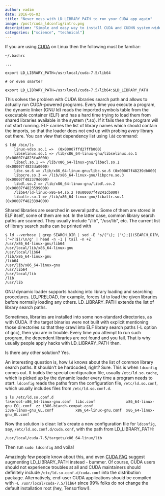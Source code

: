 ```yaml
--- 
author: vadim
date: 2016-06-03
title: "Never mess with LD_LIBRARY_PATH to run your CUDA app again" 
image: /post/cuda_ldconfig/intro.png
description: "Simple and easy way to install CUDA and CUDNN system-wide." 
categories: ["science", "technical"]
--- 
```


If you are using [CUDA](https://en.wikipedia.org/wiki/CUDA) on Linux then
the following must be familiar:
```
~/.bashrc

...

export LD_LIBRARY_PATH=/usr/local/cuda-7.5/lib64

# or even smarter

export LD_LIBRARY_PATH=/usr/local/cuda-7.5/lib64:$LD_LIBRARY_PATH
```
This solves the problem with CUDA libraries search path and allows to
actually run CUDA-powered programs. Every time you execute a program, the
dynamic linker (GNU ld) reads the imported symbols table from the
executable container (ELF) and has a hard time trying to load them from
shared libraries available in the system (\*.so). If it fails then the program
will not start running. ELF carries the list of library names which should
contain the imports, so that the loader does not end up with probing
*every* library out there. You can view that dependency list using `ldd`
command:
```
$ ldd /bin/ls
	linux-vdso.so.1 =>  (0x00007ffd27ffb000)
	libselinux.so.1 => /lib/x86_64-linux-gnu/libselinux.so.1 (0x00007f4823fa8000)
	libacl.so.1 => /lib/x86_64-linux-gnu/libacl.so.1 (0x00007f4823da0000)
	libc.so.6 => /lib/x86_64-linux-gnu/libc.so.6 (0x00007f48239db000)
	libpcre.so.3 => /lib/x86_64-linux-gnu/libpcre.so.3 (0x00007f482379d000)
	libdl.so.2 => /lib/x86_64-linux-gnu/libdl.so.2 (0x00007f4823599000)
	/lib64/ld-linux-x86-64.so.2 (0x00007f48241cb000)
	libattr.so.1 => /lib/x86_64-linux-gnu/libattr.so.1 (0x00007f4823394000)
```
Shared libraries are searched in several paths. Some of them are stored
in ELF itself, some of them are not. In the latter case, common library
search paths are scanned. They usually include "/lib", "/usr/lib", etc.
The current list of library search paths can be printed with
```
$ ld --verbose | grep SEARCH_DIR | sed -E 's/("\); |"\);|)(SEARCH_DIR\("=?|$)/\n/g' | head -n -1 | tail -n +2
/usr/x86_64-linux-gnu/lib64
/usr/local/lib/x86_64-linux-gnu
/usr/local/lib64
/lib/x86_64-linux-gnu
/lib64
/usr/lib/x86_64-linux-gnu
/usr/lib64
/usr/local/lib
/lib
/usr/lib
```
GNU dynamic loader supports hacking into library loading and searching
procedures. LD_PRELOAD, for example, forces `ld` to load the given libraries
before normally loading any others. LD_LIBRARY_PATH extends the list
of library search paths.

Sometimes, libraries are installed into some non-standard directories,
as with CUDA. If the target binaries were not built with explicit
mentioning those directories so that they crawl into ELF library search
paths (-L option of gcc), then you are in trouble. Every time you attempt
to run such program, the dependent libraries are not found and you fail.
That is why usually people apply hacks with LD_LIBRARY_PATH then.

Is there any other solution? Yes.

An interesting question is, how `ld` knows about the list of common library
search paths. It shouldn't be hardcoded, right? Sure. This is when
`ldconfig` comes out. It builds the special configuration file, usually
`/etc/ld.so.cache`, which is picked up by the dynamic loader every time
a program needs to start. `ldconfig` reads the paths from the configuration
file, `/etc/ld.so.conf`, which usually includes files from `/etc/ld.so.conf.d`.
```
$ ls /etc/ld.so.conf.d
fakeroot-x86_64-linux-gnu.conf  libc.conf              x86_64-linux-gnu_EGL.conf  zz_i386-biarch-compat.conf
i386-linux-gnu_GL.conf          x86_64-linux-gnu.conf  x86_64-linux-gnu_GL.conf
```
Now the solution is clear: let's create a new configuration file for
`ldconfig`, say, `/etc/ld.so.conf.d/cuda.conf`, with the path from LD_LIBRARY_PATH:
```
/usr/local/cuda-7.5/targets/x86_64-linux/lib
```
Then run `sudo ldconfig` and voila!

Amazingly few people know about this, and even
[CUDA FAQ](http://www.cs.colostate.edu/~info/cuda-faq.html)
suggest augmenting LD_LIBRARY_PATH instead - bummer. Of course,
CUDA users should not experience troubles at all and CUDA maintainers
should definitely include `/etc/ld.so.conf.d/cuda.conf` into the
distribution package. Alternatively, end-user CUDA applications should be
compiled with `-L /usr/local/cuda-7.5/lib64` since 99% folks do not
change the default installation root (hey, Tensorflow!).
